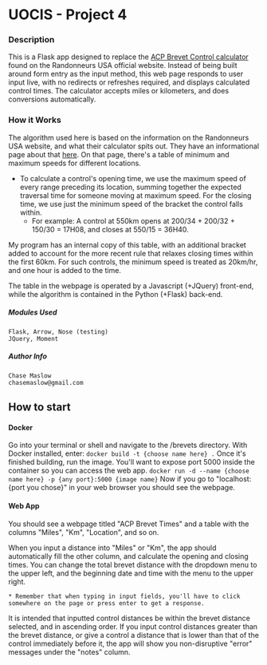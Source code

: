 # UOCIS - Project 4
### Description
This is a Flask app designed to replace the [ACP Brevet Control calculator](https://rusa.org/octime_acp.html) found on the Randonneurs USA official website. Instead of being built around form entry as the input method, this web page responds to user input live, with no redirects or refreshes required, and displays calculated control times. The calculator accepts miles or kilometers, and does conversions automatically.

### How it Works
The algorithm used here is based on the information on the Randonneurs USA website, and what their calculator spits out. They have an informational page about that [here](https://rusa.org/pages/acp-brevet-control-times-calculator). On that page, there's a table of minimum and maximum speeds for different locations.

* To calculate a control's opening time, we use the maximum speed of every range preceding its location, summing together the expected traversal time for someone moving at maximum speed. For the closing time, we use just the minimum speed of the bracket the control falls within.
	* For example: A control at 550km opens at 200/34 + 200/32 + 150/30 = 17H08, and closes at 550/15 = 36H40.

My program has an internal copy of this table, with an additional bracket added to account for the more recent rule that relaxes closing times within the first 60km. For such controls, the minimum speed is treated as 20km/hr, and one hour is added to the time.

The table in the webpage is operated by a Javascript (+JQuery) front-end, while the algorithm is contained in the Python (+Flask) back-end. 

##### Modules Used
	Flask, Arrow, Nose (testing)
	JQuery, Moment

##### Author Info
	Chase Maslow
	chasemaslow@gmail.com

## How to start

#### Docker 
Go into your terminal or shell and navigate to the /brevets directory. With Docker installed, enter:
	`docker build -t {choose name here} .`
Once it's finished building, run the image. You'll want to expose port 5000 inside the container so you can access the web app.
	`docker run -d --name {choose name here} -p {any port}:5000 {image name}`
Now if you go to "localhost:{port you chose}" in your web browser you should see the webpage.

#### Web App
You should see a webpage titled "ACP Brevet Times" and a table with the columns "Miles", "Km", "Location", and so on.

When you input a distance into "Miles" or "Km", the app should automatically fill the other column, and calculate the opening and closing times. You can change the total brevet distance with the dropdown menu to the upper left, and the beginning date and time with the menu to the upper right.

	* Remember that when typing in input fields, you'll have to click somewhere on the page or press enter to get a response.

It is intended that inputted control distances be within the brevet distance selected, and in ascending order. If you input control distances greater than the brevet distance, or give a control a distance that is lower than that of the control immediately before it, the app will show you non-disruptive "error" messages under the "notes" column.